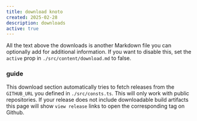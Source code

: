 ```yaml
---
title: download knoto
created: 2025-02-28
description: downloads
active: true
---
```


All the text above the downloads is another Markdown file you can optionally add for additional information. If you want to disable this, set the `active` prop in `./src/content/download.md` to false.

### guide

This download section automatically tries to fetch releases from the `GITHUB_URL` you defined in `./src/consts.ts`. This will only work with public repositories. If your release does not include downloadable build artifacts this page will show `view release` links to open the corresponding tag on Github.
